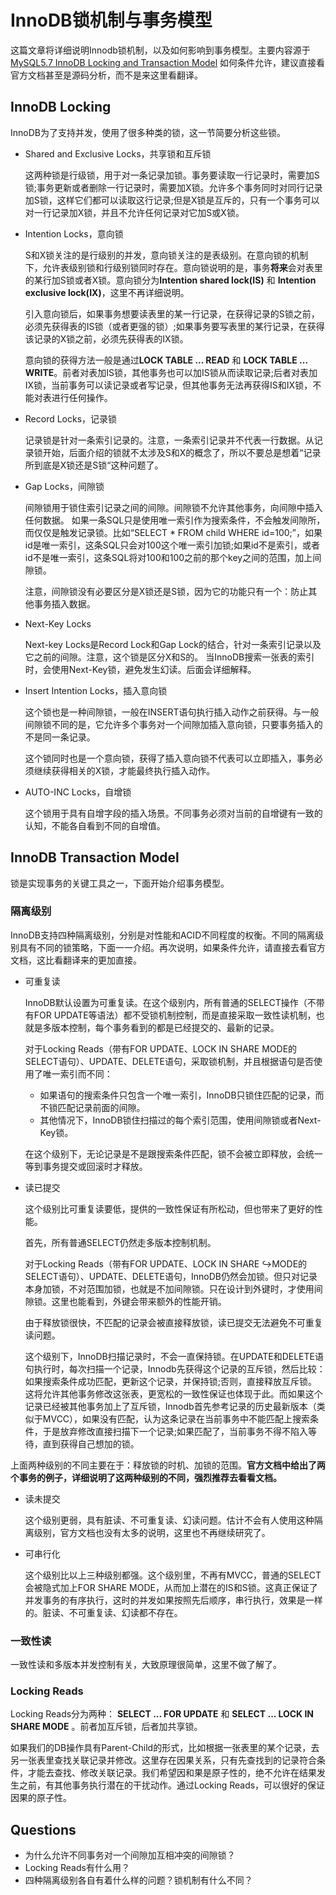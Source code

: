 # InnoDB锁机制与事务模型

这篇文章将详细说明Innodb锁机制，以及如何影响到事务模型。主要内容源于[MySQL5.7 InnoDB Locking and Transaction Model](https://dev.mysql.com/doc/refman/5.7/en/innodb-locking-transaction-model.html)
如何条件允许，建议直接看官方文档甚至是源码分析，而不是来这里看翻译。

## InnoDB Locking

InnoDB为了支持并发，使用了很多种类的锁，这一节简要分析这些锁。

* Shared and Exclusive Locks，共享锁和互斥锁

    这两种锁是行级锁，用于对一条记录加锁。事务要读取一行记录时，需要加S锁;事务更新或者删除一行记录时，需要加X锁。允许多个事务同时对同行记录加S锁，这样它们都可以读取这行记录;但是X锁是互斥的，只有一个事务可以对一行记录加X锁，并且不允许任何记录对它加S或X锁。

* Intention Locks，意向锁

    S和X锁关注的是行级别的并发，意向锁关注的是表级别。在意向锁的机制下，允许表级别锁和行级别锁同时存在。意向锁说明的是，事务**将来**会对表里的某行加S锁或者X锁。意向锁分为**Intention shared lock(IS)** 和 **Intention exclusive lock(IX)**，这里不再详细说明。  

     引入意向锁后，如果事务想要读表里的某一行记录，在获得记录的S锁之前，必须先获得表的IS锁（或者更强的锁）;如果事务要写表里的某行记录，在获得该记录的X锁之前，必须先获得表的IX锁。

    意向锁的获得方法一般是通过**LOCK TABLE ... READ** 和 **LOCK TABLE ... WRITE**。前者对表加IS锁，其他事务也可以加IS锁从而读取记录;后者对表加IX锁，当前事务可以读记录或者写记录，但其他事务无法再获得IS和IX锁，不能对表进行任何操作。

* Record Locks，记录锁

    记录锁是针对一条索引记录的。注意，一条索引记录并不代表一行数据。从记录锁开始，后面介绍的锁就不太涉及S和X的概念了，所以不要总是想着“记录所到底是X锁还是S锁“这种问题了。

* Gap Locks，间隙锁

    间隙锁用于锁住索引记录之间的间隙。间隙锁不允许其他事务，向间隙中插入任何数据。
    如果一条SQL只是使用唯一索引作为搜索条件，不会触发间隙所，而仅仅是触发记录锁。比如“SELECT * FROM child WHERE id=100;”，如果id是唯一索引，这条SQL只会对100这个唯一索引加锁;如果id不是索引，或者id不是唯一索引，这条SQL将对100和100之前的那个key之间的范围，加上间隙锁。

    注意，间隙锁没有必要区分是X锁还是S锁，因为它的功能只有一个：防止其他事务插入数据。

* Next-Key Locks

    Next-key Locks是Record Lock和Gap Lock的结合，针对一条索引记录以及它之前的间隙。注意，这个锁是区分X和S的。
当InnoDB搜索一张表的索引时，会使用Next-Key锁，避免发生幻读。后面会详细解释。

* Insert Intention Locks，插入意向锁

    这个锁也是一种间隙锁，一般在INSERT语句执行插入动作之前获得。与一般间隙锁不同的是，它允许多个事务对一个间隙加插入意向锁，只要事务插入的不是同一条记录。

    这个锁同时也是一个意向锁，获得了插入意向锁不代表可以立即插入，事务必须继续获得相关的X锁，才能最终执行插入动作。

* AUTO-INC Locks，自增锁

    这个锁用于具有自增字段的插入场景。不同事务必须对当前的自增键有一致的认知，不能各自看到不同的自增值。

## InnoDB Transaction Model

锁是实现事务的关键工具之一，下面开始介绍事务模型。

### 隔离级别

InnoDB支持四种隔离级别，分别是对性能和ACID不同程度的权衡。不同的隔离级别具有不同的锁策略，下面一一介绍。再次说明，如果条件允许，请直接去看官方文档，这比看翻译来的更加直接。

* 可重复读

    InnoDB默认设置为可重复读。在这个级别内，所有普通的SELECT操作（不带有FOR UPDATE等语法）都不受锁机制控制，而是直接采取一致性读机制，也就是多版本控制，每个事务看到的都是已经提交的、最新的记录。

   对于Locking Reads（带有FOR UPDATE、LOCK IN SHARE MODE的SELECT语句）、UPDATE、DELETE语句，采取锁机制，并且根据语句是否使用了唯一索引而不同：
    * 如果语句的搜索条件只包含一个唯一索引，InnoDB只锁住匹配的记录，而不锁匹配记录前面的间隙。 
    * 其他情况下，InnoDB锁住扫描过的每个索引范围，使用间隙锁或者Next-Key锁。 

    在这个级别下，无论记录是不是跟搜索条件匹配，锁不会被立即释放，会统一等到事务提交或回滚时才释放。
* 读已提交

   这个级别比可重复读要低，提供的一致性保证有所松动，但也带来了更好的性能。 

    首先，所有普通SELECT仍然走多版本控制机制。

    对于Locking Reads（带有FOR UPDATE、LOCK IN SHARE                                                             ↪MODE的SELECT语句）、UPDATE、DELETE语句，InnoDB仍然会加锁。但只对记录本身加锁，不对范围加锁，也就是不加间隙锁。只在设计到外键时，才使用间隙锁。这里也能看到，外键会带来额外的性能开销。

    由于释放锁很快，不匹配的记录会被直接释放锁，读已提交无法避免不可重复读问题。

    这个级别下，InnoDB扫描记录时，不会一直保持锁。在UPDATE和DELETE语句执行时，每次扫描一个记录，Innodb先获得这个记录的互斥锁，然后比较：如果搜索条件成功匹配，更新这个记录，并保持锁;否则，直接释放互斥锁。这将允许其他事务修改这张表，更宽松的一致性保证也体现于此。而如果这个记录已经被其他事务加上了互斥锁，Innodb首先参考记录的历史最新版本（类似于MVCC），如果没有匹配，认为这条记录在当前事务中不能匹配上搜索条件，于是放弃修改直接扫描下一个记录;如果匹配了，当前事务不得不陷入等待，直到获得自己想加的锁。

上面两种级别的不同主要在于：释放锁的时机、加锁的范围。**官方文档中给出了两个事务的例子，详细说明了这两种级别的不同，强烈推荐去看看文档。**

* 读未提交

    这个级别更弱，具有脏读、不可重复读、幻读问题。估计不会有人使用这种隔离级别，官方文档也没有太多的说明，这里也不再继续研究了。

* 可串行化

    这个级别比以上三种级别都强。这个级别里，不再有MVCC，普通的SELECT会被隐式加上FOR SHARE MODE，从而加上潜在的IS和S锁。这真正保证了并发事务的有序执行，这时的并发如果按照先后顺序，串行执行，效果是一样的。脏读、不可重复读、幻读都不存在。

### 一致性读

一致性读和多版本并发控制有关，大致原理很简单，这里不做了解了。

### Locking Reads

Locking Reads分为两种： **SELECT ... FOR UPDATE** 和 **SELECT ... LOCK IN SHARE MODE** 。前者加互斥锁，后者加共享锁。

如果我们的DB操作具有Parent-Child的形式，比如根据一张表里的某个记录，去另一张表里查找关联记录并修改。这里存在因果关系，只有先查找到的记录符合条件，才能去查找、修改关联记录。我们希望因和果是原子性的，绝不允许在结果发生之前，有其他事务执行潜在的干扰动作。通过Locking Reads，可以很好的保证因果的原子性。

## Questions

* 为什么允许不同事务对一个间隙加互相冲突的间隙锁？
* Locking Reads有什么用？
* 四种隔离级别各自有着什么样的问题？锁机制有什么不同？




